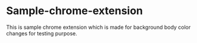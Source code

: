 # Sample-chrome-extension
This is sample chrome extension which is made for background body color changes for testing purpose.
